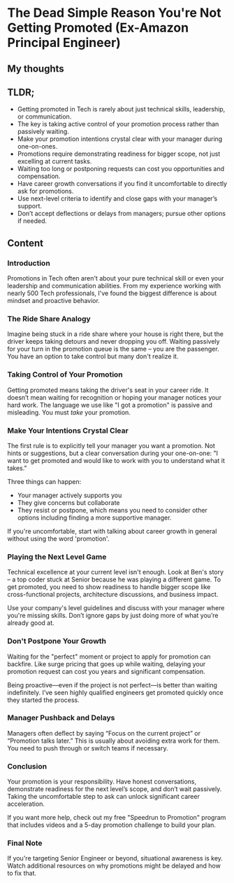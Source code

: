 # The Dead Simple Reason You're Not Getting Promoted (Ex-Amazon Principal Engineer)

## My thoughts

[my-thoughts]: #

## TLDR;

- Getting promoted in Tech is rarely about just technical skills, leadership, or communication.
- The key is taking active control of your promotion process rather than passively waiting.
- Make your promotion intentions crystal clear with your manager during one-on-ones.
- Promotions require demonstrating readiness for bigger scope, not just excelling at current tasks.
- Waiting too long or postponing requests can cost you opportunities and compensation.
- Have career growth conversations if you find it uncomfortable to directly ask for promotions.
- Use next-level criteria to identify and close gaps with your manager’s support.
- Don’t accept deflections or delays from managers; pursue other options if needed.



## Content

### Introduction
Promotions in Tech often aren't about your pure technical skill or even your leadership and communication abilities. From my experience working with nearly 500 Tech professionals, I've found the biggest difference is about mindset and proactive behavior.

### The Ride Share Analogy
Imagine being stuck in a ride share where your house is right there, but the driver keeps taking detours and never dropping you off. Waiting passively for your turn in the promotion queue is the same – you are the passenger. You have an option to take control but many don't realize it.

### Taking Control of Your Promotion
Getting promoted means taking the driver's seat in your career ride. It doesn’t mean waiting for recognition or hoping your manager notices your hard work. The language we use like "I got a promotion" is passive and misleading. You must *take* your promotion.

### Make Your Intentions Crystal Clear
The first rule is to explicitly tell your manager you want a promotion. Not hints or suggestions, but a clear conversation during your one-on-one: "I want to get promoted and would like to work with you to understand what it takes." 

Three things can happen:
- Your manager actively supports you
- They give concerns but collaborate
- They resist or postpone, which means you need to consider other options including finding a more supportive manager.

If you're uncomfortable, start with talking about career growth in general without using the word 'promotion'.

### Playing the Next Level Game
Technical excellence at your current level isn't enough. Look at Ben's story – a top coder stuck at Senior because he was playing a different game. To get promoted, you need to show readiness to handle bigger scope like cross-functional projects, architecture discussions, and business impact.

Use your company's level guidelines and discuss with your manager where you're missing skills. Don’t ignore gaps by just doing more of what you’re already good at.

### Don't Postpone Your Growth
Waiting for the "perfect" moment or project to apply for promotion can backfire. Like surge pricing that goes up while waiting, delaying your promotion request can cost you years and significant compensation.

Being proactive—even if the project is not perfect—is better than waiting indefinitely. I’ve seen highly qualified engineers get promoted quickly once they started the process.

### Manager Pushback and Delays
Managers often deflect by saying “Focus on the current project” or “Promotion talks later.” This is usually about avoiding extra work for them. You need to push through or switch teams if necessary.

### Conclusion
Your promotion is your responsibility. Have honest conversations, demonstrate readiness for the next level’s scope, and don’t wait passively. Taking the uncomfortable step to ask can unlock significant career acceleration.

If you want more help, check out my free "Speedrun to Promotion" program that includes videos and a 5-day promotion challenge to build your plan.

### Final Note
If you're targeting Senior Engineer or beyond, situational awareness is key. Watch additional resources on why promotions might be delayed and how to fix that.
